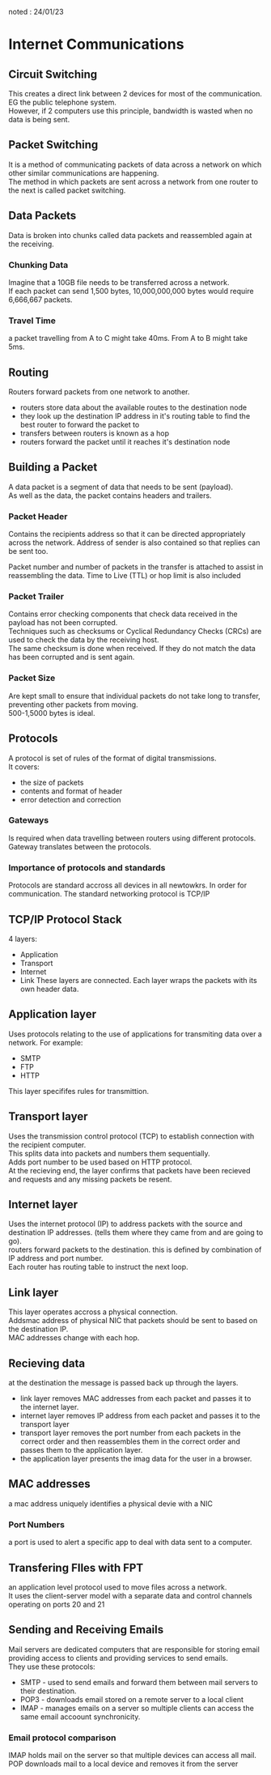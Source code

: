 noted : 24/01/23

# Internet Communications

## Circuit Switching

This creates a direct link between 2 devices for most of the communication.
EG the public telephone system.  
However, if 2 computers use this principle, bandwidth is wasted when no data is being sent.

## Packet Switching

It is a method of communicating packets of data across a network on which other similar communications are happening.  
The method in which packets are sent across a network from one router to the next is called packet switching.

## Data Packets

Data is broken into chunks called data packets and reassembled again at the receiving.

### Chunking Data

Imagine that a 10GB file needs to be transferred across a network.  
If each packet can send 1,500 bytes, 10,000,000,000 bytes would require 6,666,667 packets.

### Travel Time

a packet travelling from A to C might take 40ms. From A to B might take 5ms.

## Routing

Routers forward packets from one network to another.

-   routers store data about the available routes to the destination node
-   they look up the destination IP address in it's routing table to find the best router to forward the packet to
-   transfers between routers is known as a hop
-   routers forward the packet until it reaches it's destination node

## Building a Packet

A data packet is a segment of data that needs to be sent (payload).  
As well as the data, the packet contains headers and trailers.

### Packet Header

Contains the recipients address so that it can be directed appropriately across the network. Address of sender is also contained so that replies can be sent too.

Packet number and number of packets in the transfer is attached to assist in reassembling the data.
Time to Live (TTL) or hop limit is also included

### Packet Trailer

Contains error checking components that check data received in the payload has not been corrupted.  
Techniques such as checksums or Cyclical Redundancy Checks (CRCs) are used to check the data by the receiving host.  
The same checksum is done when received. If they do not match the data has been corrupted and is sent again.

### Packet Size

Are kept small to ensure that individual packets do not take long to transfer, preventing other packets from moving.  
500-1,5000 bytes is ideal.

## Protocols

A protocol is set of rules of the format of digital transmissions.  
It covers:

-   the size of packets
-   contents and format of header
-   error detection and correction

### Gateways

Is required when data travelling between routers using different protocols. Gateway translates between the protocols.

### Importance of protocols and standards

Protocols are standard accross all devices in all newtowkrs. In order for communication. The standard networking protocol is TCP/IP

## TCP/IP Protocol Stack

4 layers:

-   Application
-   Transport
-   Internet
-   Link
    These layers are connected. Each layer wraps the packets with its own header data.

## Application layer

Uses protocols relating to the use of applications for transmiting data over a network.
For example:

-   SMTP
-   FTP
-   HTTP

This layer specififes rules for transmittion.

## Transport layer

Uses the transmission control protocol (TCP) to establish connection with the recipient computer.  
This splits data into packets and numbers them sequentially.  
Adds port number to be used based on HTTP protocol.  
At the recieving end, the layer confirms that packets have been recieved and requests and any missing packets be resent.

## Internet layer

Uses the internet protocol (IP) to address packets with the source and destination IP addresses. (tells them where they came from and are going to go).  
routers forward packets to the destination. this is defined by combination of IP address and port number.  
Each router has routing table to instruct the next loop.

## Link layer

This layer operates accross a physical connection.  
Addsmac address of physical NIC that packets should be sent to based on the destination IP.  
MAC addresses change with each hop.

## Recieving data

at the destination the message is passed back up through the layers.

-   link layer removes MAC addresses from each packet and passes it to the internet layer.
-   internet layer removes IP address from each packet and passes it to the transport layer
-   transport layer removes the port number from each packets in the correct order and then reassembles them in the correct order and passes them to the application layer.
-   the application layer presents the imag data for the user in a browser.

## MAC addresses

a mac address uniquely identifies a physical devie with a NIC

### Port Numbers

a port is used to alert a specific app to deal with data sent to a computer.

## Transfering FIles with FPT

an application level protocol used to move files across a network.  
It uses the client-server model with a separate data and control channels operating on ports 20 and 21

## Sending and Receiving Emails

Mail servers are dedicated computers that are responsible for storing email providing access to clients and providing services to send emails.  
They use these protocols:

-   SMTP - used to send emails and forward them between mail servers to their destination.
-   POP3 - downloads email stored on a remote server to a local client
-   IMAP - manages emails on a server so multiple clients can access the same email accoount synchronicity.

### Email protocol comparison

IMAP holds mail on the server so that multiple devices can access all mail.  
POP downloads mail to a local device and removes it from the server
